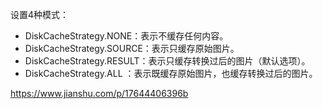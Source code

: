 



设置4种模式：

- DiskCacheStrategy.NONE：表示不缓存任何内容。
- DiskCacheStrategy.SOURCE：表示只缓存原始图片。
- DiskCacheStrategy.RESULT：表示只缓存转换过后的图片（默认选项）。
- DiskCacheStrategy.ALL ：表示既缓存原始图片，也缓存转换过后的图片。



 https://www.jianshu.com/p/17644406396b